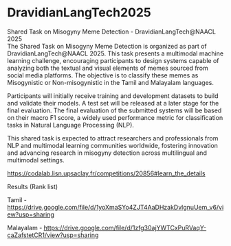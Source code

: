 # DravidianLangTech2025


Shared Task on Misogyny Meme Detection - DravidianLangTech@NAACL 2025   
The Shared Task on Misogyny Meme Detection is organized as part of DravidianLangTech@NAACL 2025. This task presents a multimodal machine learning challenge, encouraging participants to design systems capable of analyzing both the textual and visual elements of memes sourced from social media platforms. The objective is to classify these memes as Misogynistic or Non-misogynistic in the Tamil and Malayalam languages.

Participants will initially receive training and development datasets to build and validate their models. A test set will be released at a later stage for the final evaluation. The final evaluation of the submitted systems will be based on their macro F1 score, a widely used performance metric for classification tasks in Natural Language Processing (NLP).

This shared task is expected to attract researchers and professionals from NLP and multimodal learning communities worldwide, fostering innovation and advancing research in misogyny detection across multilingual and multimodal settings.

https://codalab.lisn.upsaclay.fr/competitions/20856#learn_the_details

Results (Rank list)
 

Tamil - https://drive.google.com/file/d/1yoXmaSYo4ZJT4AaDHzakDvlgnuUem_v6/view?usp=sharing

Malayalam - https://drive.google.com/file/d/1zfg30ajYWTCxPuRVaqY-caZafstetCR1/view?usp=sharing

